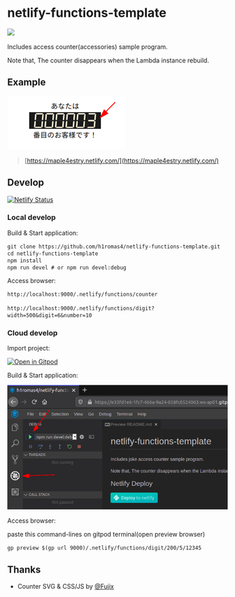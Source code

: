 # netlify-functions-template

[![](https://www.netlify.com/img/deploy/button.svg)](https://app.netlify.com/start/deploy?repository=https://github.com/h1romas4/netlify-functions-template)

Includes access counter(accessories) sample program.

Note that, The counter disappears when the Lambda instance rebuild.

## Example

![](https://raw.githubusercontent.com/h1romas4/netlify-functions-template/master/assets/2020-03-30_01-19.png)

> [https://maple4estry.netlify.com/](https://maple4estry.netlify.com/)

## Develop

[![Netlify Status](https://api.netlify.com/api/v1/badges/ace22b90-5f18-4681-89d0-dfa40207706a/deploy-status)](https://app.netlify.com/sites/sample-counter/deploys)

### Local develop

Build & Start application:

```
git clone https://github.com/h1romas4/netlify-functions-template.git
cd netlify-functions-template
npm install
npm run devel # or npm run devel:debug
```

Access browser:

```
http://localhost:9000/.netlify/functions/counter

http://localhost:9000/.netlify/functions/digit?width=500&digit=6&number=10
```

### Cloud develop

Import project:

[![Open in Gitpod](https://gitpod.io/button/open-in-gitpod.svg)](https://gitpod.io/#https://github.com/h1romas4/netlify-functions-template)

Build & Start application:

![](https://raw.githubusercontent.com/h1romas4/netlify-functions-template/master/assets/gitpod-01.png)

Access browser:

paste this command-lines on gitpod terminal(open preview  browser)

```
gp preview $(gp url 9000)/.netlify/functions/digit/200/5/12345
```

## Thanks

* Counter SVG & CSS/JS by [@Fujix](https://github.com/Fujix1)
